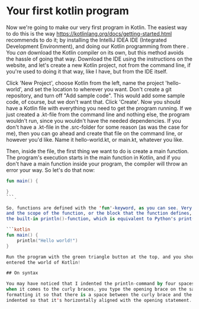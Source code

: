 # Your first kotlin program

Now we're going to make our very first program in Kotlin. The easiest way to do this is the way https://kotlinlang.org/docs/getting-started.html 
recommends to do it; by installing the IntelliJ IDEA IDE (Integrated Development Environment), and doing our Kotlin programming from there
. You *can* download the Kotlin compiler on its own, but this method avoids the hassle of going that way. Download the IDE using the instructions 
on the website, and let's create a new Kotlin project, not from the command line, if you're used to doing it that way, like I have, but from the IDE itself. 

Click 'New Project', choose Kotlin from the left, name the project 'hello-world', and set the location to wherever you want. Don't create a git repository, and
turn off "Add sample code". This would add some sample code, of course, but we don't want that. Click 'Create'. Now you should have a Kotlin file with
everything you need to get the program running. If we just created a .kt-file from the command line and nothing else, the program wouldn't run, since you
wouldn't have the needed dependencies. If you don't have a .kt-file in the .src-folder for some reason (as was the case for me), then you can go ahead 
and create that file on the command line, or however you'd like. Name it hello-world.kt, or main.kt, whatever you like. 

Then, inside the file, the first thing we want to do is create a main function. The program's execution starts in the main function in Kotlin, and if you don't 
have a main function inside your program, the compiler will throw an error your way. So let's do that now:

```kotlin
fun main() {

}
```. 

So, functions are defined with the 'fun'-keyword, as you can see. Very fun! You have to put parentheses after the function name in case of any parameters,
and the scope of the function, or the block that the function defines, is marked by curly braces. Let's print our 'Hello world!' now, and that is done with 
the built-in println()-function, which is equivalent to Python's print() for instance. Let's print hello world:

```kotlin
fun main() {
    println("Hello world!")
}

Run the program with the green triangle button at the top, and you should see 'Hello world!' printed out in the terminal. You have officially 
entered the world of Kotlin!

## On syntax

You may have noticed that I indented the println-command by four spaces, and that is how you should do it in Kotlin. You indent by four spaces. Also, 
when it comes to the curly braces, you type the opening brace on the same line as the statement that defines the block of code, at the end of the line, 
formatting it so that there is a space between the curly brace and the statement. Then, the closing curly brace comes on its own, separate line, 
indented so that it's horizontally aligned with the opening statement. You can see this in the above hello world-example.  